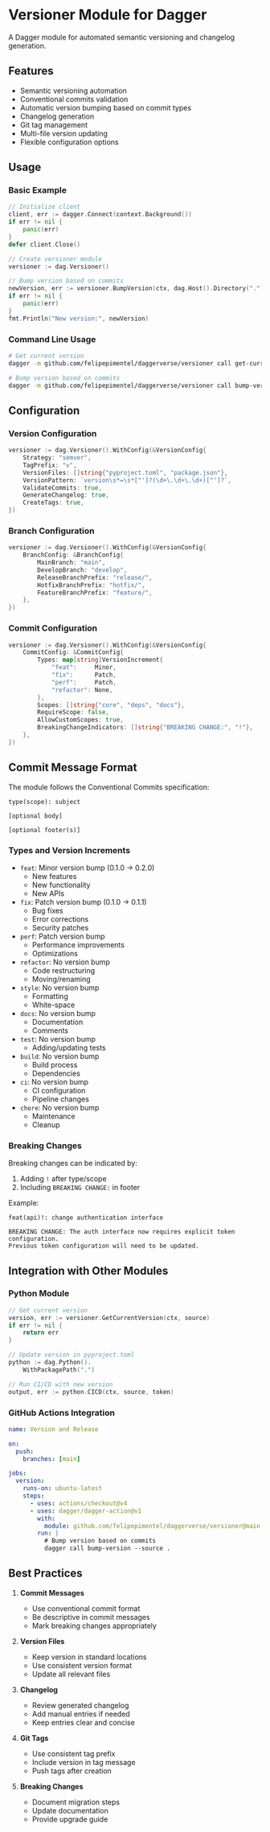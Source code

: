 # Versioner Module for Dagger

A Dagger module for automated semantic versioning and changelog generation.

## Features

- Semantic versioning automation
- Conventional commits validation
- Automatic version bumping based on commit types
- Changelog generation
- Git tag management
- Multi-file version updating
- Flexible configuration options

## Usage

### Basic Example

```go
// Initialize client
client, err := dagger.Connect(context.Background())
if err != nil {
    panic(err)
}
defer client.Close()

// Create versioner module
versioner := dag.Versioner()

// Bump version based on commits
newVersion, err := versioner.BumpVersion(ctx, dag.Host().Directory("."))
if err != nil {
    panic(err)
}
fmt.Println("New version:", newVersion)
```

### Command Line Usage

```bash
# Get current version
dagger -m github.com/felipepimentel/daggerverse/versioner call get-current-version --source .

# Bump version based on commits
dagger -m github.com/felipepimentel/daggerverse/versioner call bump-version --source .
```

## Configuration

### Version Configuration

```go
versioner := dag.Versioner().WithConfig(&VersionConfig{
    Strategy: "semver",
    TagPrefix: "v",
    VersionFiles: []string{"pyproject.toml", "package.json"},
    VersionPattern: `version\s*=\s*["']?(\d+\.\d+\.\d+)["']?`,
    ValidateCommits: true,
    GenerateChangelog: true,
    CreateTags: true,
})
```

### Branch Configuration

```go
versioner := dag.Versioner().WithConfig(&VersionConfig{
    BranchConfig: &BranchConfig{
        MainBranch: "main",
        DevelopBranch: "develop",
        ReleaseBranchPrefix: "release/",
        HotfixBranchPrefix: "hotfix/",
        FeatureBranchPrefix: "feature/",
    },
})
```

### Commit Configuration

```go
versioner := dag.Versioner().WithConfig(&VersionConfig{
    CommitConfig: &CommitConfig{
        Types: map[string]VersionIncrement{
            "feat":     Minor,
            "fix":      Patch,
            "perf":     Patch,
            "refactor": None,
        },
        Scopes: []string{"core", "deps", "docs"},
        RequireScope: false,
        AllowCustomScopes: true,
        BreakingChangeIndicators: []string{"BREAKING CHANGE:", "!"},
    },
})
```

## Commit Message Format

The module follows the Conventional Commits specification:

```
type(scope): subject

[optional body]

[optional footer(s)]
```

### Types and Version Increments

- `feat`: Minor version bump (0.1.0 -> 0.2.0)
  - New features
  - New functionality
  - New APIs
- `fix`: Patch version bump (0.1.0 -> 0.1.1)
  - Bug fixes
  - Error corrections
  - Security patches
- `perf`: Patch version bump
  - Performance improvements
  - Optimizations
- `refactor`: No version bump
  - Code restructuring
  - Moving/renaming
- `style`: No version bump
  - Formatting
  - White-space
- `docs`: No version bump
  - Documentation
  - Comments
- `test`: No version bump
  - Adding/updating tests
- `build`: No version bump
  - Build process
  - Dependencies
- `ci`: No version bump
  - CI configuration
  - Pipeline changes
- `chore`: No version bump
  - Maintenance
  - Cleanup

### Breaking Changes

Breaking changes can be indicated by:

1. Adding `!` after type/scope
2. Including `BREAKING CHANGE:` in footer

Example:

```
feat(api)!: change authentication interface

BREAKING CHANGE: The auth interface now requires explicit token configuration.
Previous token configuration will need to be updated.
```

## Integration with Other Modules

### Python Module

```go
// Get current version
version, err := versioner.GetCurrentVersion(ctx, source)
if err != nil {
    return err
}

// Update version in pyproject.toml
python := dag.Python().
    WithPackagePath(".")

// Run CI/CD with new version
output, err := python.CICD(ctx, source, token)
```

### GitHub Actions Integration

```yaml
name: Version and Release

on:
  push:
    branches: [main]

jobs:
  version:
    runs-on: ubuntu-latest
    steps:
      - uses: actions/checkout@v4
      - uses: dagger/dagger-action@v1
        with:
          module: github.com/felipepimentel/daggerverse/versioner@main
        run: |
          # Bump version based on commits
          dagger call bump-version --source .
```

## Best Practices

1. **Commit Messages**

   - Use conventional commit format
   - Be descriptive in commit messages
   - Mark breaking changes appropriately

2. **Version Files**

   - Keep version in standard locations
   - Use consistent version format
   - Update all relevant files

3. **Changelog**

   - Review generated changelog
   - Add manual entries if needed
   - Keep entries clear and concise

4. **Git Tags**

   - Use consistent tag prefix
   - Include version in tag message
   - Push tags after creation

5. **Breaking Changes**
   - Document migration steps
   - Update documentation
   - Provide upgrade guide
